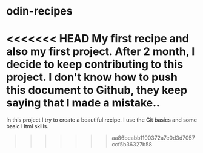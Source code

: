 # odin-recipes
<<<<<<< HEAD
My first recipe and also my first project.
After 2 month, I decide to keep contributing to this project. 
I don't know how to push this document to Github, they keep saying that I made a mistake..
=======
In this project I try to create a beautiful recipe. I use the Git basics and some basic Html skills. 
>>>>>>> aa86beabb1100372a7e0d3d7057ccf5b36327b58
